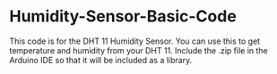 # Humidity-Sensor-Basic-Code
This code is for the DHT 11 Humidity Sensor. You can use this to get temperature and humidity from your DHT 11. Include the .zip file in the Arduino IDE so that it will be included as a library. 
